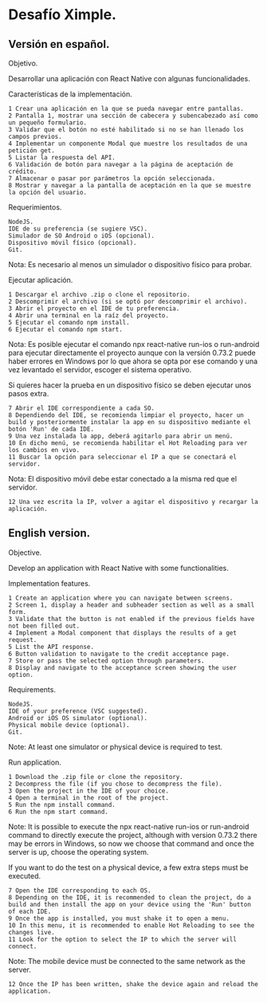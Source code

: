 # Desafío Ximple.

## Versión en español.

Objetivo.

Desarrollar una aplicación con React Native con algunas funcionalidades.

Características de la implementación.

    1 Crear una aplicación en la que se pueda navegar entre pantallas.
    2 Pantalla 1, mostrar una sección de cabecera y subencabezado así como un pequeño formulario.
    3 Validar que el botón no esté habilitado si no se han llenado los campos previos.
    4 Implementar un componente Modal que muestre los resultados de una petición get.
    5 Listar la respuesta del API.
    6 Validación de botón para navegar a la página de aceptación de crédito.
    7 Almacenar o pasar por parámetros la opción seleccionada.
    8 Mostrar y navegar a la pantalla de aceptación en la que se muestre la opción del usuario.

Requerimientos.

    NodeJS.
    IDE de su preferencia (se sugiere VSC).
    Simulador de SO Android o iOS (opcional). 
    Dispositivo móvil físico (opcional).
    Git.

Nota: Es necesario al menos un simulador o dispositivo físico para probar. 

Ejecutar aplicación.

    1 Descargar el archivo .zip o clone el repositorio.
    2 Descomprimir el archivo (si se optó por descomprimir el archivo).
    3 Abrir el proyecto en el IDE de tu preferencia.
    4 Abrir una terminal en la raíz del proyecto.
    5 Ejecutar el comando npm install.
    6 Ejecutar el comando npm start.

Nota: Es posible ejecutar el comando npx react-native run-ios o run-android para ejecutar directamente el proyecto aunque con la versión 0.73.2 puede haber errores en Windows por lo que ahora se opta por ese comando y una vez levantado el servidor, escoger el sistema operativo.

Si quieres hacer la prueba en un dispositivo físico se deben ejecutar unos pasos extra.

    7 Abrir el IDE correspondiente a cada SO.
    8 Dependiendo del IDE, se recomienda limpiar el proyecto, hacer un build y posteriormente instalar la app en su dispositivo mediante el botón 'Run' de cada IDE.
    9 Una vez instalada la app, deberá agitarlo para abrir un menú.
    10 En dicho menú, se recomienda habilitar el Hot Reloading para ver los cambios en vivo.
    11 Buscar la opción para seleccionar el IP a que se conectará el servidor.

Nota: El dispositivo móvil debe estar conectado a la misma red que el servidor.
    
    12 Una vez escrita la IP, volver a agitar el dispositivo y recargar la aplicación.

## English version.

Objective.

Develop an application with React Native with some functionalities.

Implementation features.

    1 Create an application where you can navigate between screens.
    2 Screen 1, display a header and subheader section as well as a small form.
    3 Validate that the button is not enabled if the previous fields have not been filled out.
    4 Implement a Modal component that displays the results of a get request.
    5 List the API response.
    6 Button validation to navigate to the credit acceptance page.
    7 Store or pass the selected option through parameters.
    8 Display and navigate to the acceptance screen showing the user option.

Requirements.

    NodeJS.
    IDE of your preference (VSC suggested).
    Android or iOS OS simulator (optional).
    Physical mobile device (optional).
    Git.

Note: At least one simulator or physical device is required to test.

Run application.

    1 Download the .zip file or clone the repository.
    2 Decompress the file (if you chose to decompress the file).
    3 Open the project in the IDE of your choice.
    4 Open a terminal in the root of the project.
    5 Run the npm install command.
    6 Run the npm start command.

Note: It is possible to execute the npx react-native run-ios or run-android command to directly execute the project, although with version 0.73.2 there may be errors in Windows, so now we choose that command and once the server is up, choose the operating system.

If you want to do the test on a physical device, a few extra steps must be executed.

    7 Open the IDE corresponding to each OS.
    8 Depending on the IDE, it is recommended to clean the project, do a build and then install the app on your device using the 'Run' button of each IDE.
    9 Once the app is installed, you must shake it to open a menu.
    10 In this menu, it is recommended to enable Hot Reloading to see the changes live.
    11 Look for the option to select the IP to which the server will connect.

Note: The mobile device must be connected to the same network as the server.
    
    12 Once the IP has been written, shake the device again and reload the application.